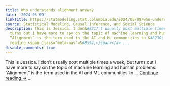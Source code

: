 ```yaml
---
title: Who understands alignment anyway
date: '2024-05-09'
linkTitle: https://statmodeling.stat.columbia.edu/2024/05/09/who-understands-alignment-anyway/
source: Statistical Modeling, Causal Inference, and Social Science
description: This is Jessica. I don&#8217;t usually post multiple times a week, but
  turns out I have more to say on the topic of machine learning and human problems.
  “Alignment” is the term used in the AI and ML communities to &#8230; <a href="https://statmodeling.stat.columbia.edu/2024/05/09/who-understands-alignment-anyway/">Continue
  reading <span class="meta-nav">&#8594;</span></a> ...
disable_comments: true
---
```

This is Jessica. I don&#8217;t usually post multiple times a week, but turns out I have more to say on the topic of machine learning and human problems. “Alignment” is the term used in the AI and ML communities to &#8230; <a href="https://statmodeling.stat.columbia.edu/2024/05/09/who-understands-alignment-anyway/">Continue reading <span class="meta-nav">&#8594;</span></a> ...